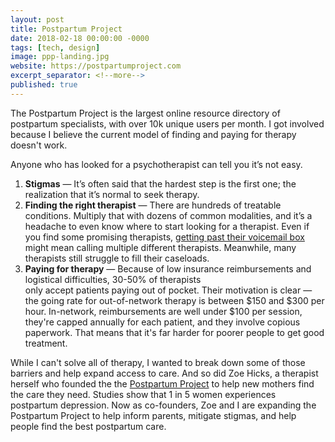 ```yaml
---
layout: post
title: Postpartum Project
date: 2018-02-18 00:00:00 -0000
tags: [tech, design]
image: ppp-landing.jpg
website: https://postpartumproject.com
excerpt_separator: <!--more-->
published: true
---
```

The Postpartum Project is the largest online resource directory of postpartum specialists, with over 10k unique users
per month. I got involved because I believe the current model of finding and paying for therapy doesn't work. 
<!--more-->

Anyone who has looked for a psychotherapist can tell you it’s not easy. 

1. **Stigmas** — It’s often said that the hardest step is the first one; the realization that it’s normal to seek 
therapy. 
2. **Finding the right therapist** — There are hundreds of treatable conditions. Multiply that with dozens of common 
modalities, and it’s a headache to even know where to start looking for a therapist. Even if you find some promising 
therapists, [getting past their voicemail box][atlantic] might mean calling multiple different therapists. Meanwhile,
many therapists still struggle to fill their caseloads. 
3. **Paying for therapy** — Because of low insurance reimbursements and logistical difficulties, 30-50% of therapists  
only accept patients paying out of pocket. Their motivation is clear — the going rate for out-of-network therapy is between 
$150 and $300 per hour. In-network, reimbursements are well under $100 per session, they're capped annually for each patient, 
and they involve copious paperwork. That means that it's far harder for poorer people to get good treatment.

While I can't solve all of therapy, I wanted to break down some of those barriers and help expand access to care.
And so did Zoe Hicks, a therapist herself who founded the the [Postpartum Project][ppp] to help new mothers 
find the care they need. Studies show that 1 in 5 women experiences postpartum depression. Now as co-founders, Zoe and I
are expanding the Postpartum Project to help inform parents, mitigate stigmas, and 
help people find the best postpartum care.




[ppp]: https://postpartumproject.com/
[atlantic]:  https://www.theatlantic.com/health/archive/2016/06/the-struggle-of-seeking-therapy-while-poor/484970/